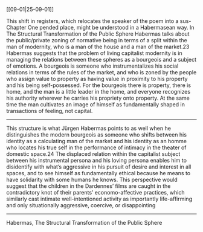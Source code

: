[[09-01|25-09-01]]

This shift in registers, which relocates the speaker of the poem into a sus-
Chapter One pended place, might be understood in a Habermasean way. In The Structural Transformation of the Public Sphere Habermas talks about the public/private zoning of normative being in terms of a split within the man of modernity, who is a man of the house and a man of the market.23 Habermas suggests that the problem of living capitalist modernity is in managing the relations between these spheres as a bourgeois and a subject of emotions. A bourgeois is someone who instrumentalizes his social relations in terms of the rules of the market, and who is zoned by the people who assign value to property as having value in proximity to his property and his being self-possessed. For the bourgeois there is property, there is home, and the man is a little leader in the home, and everyone recognizes his authority wherever he carries his propriety onto property. At the same time the man cultivates an image of himself as fundamentally shaped in transactions of feeling, not capital.


---
This structure is what Jürgen Habermas points to as well when he distinguishes the modern bourgeois as someone who shifts between his identity as a calculating man of the market and his identity as an homme who locates his true self in the performance of intimacy in the theater of domestic space.24 The displaced relation within the capitalist subject between his instrumental persona and his loving persona enables him to disidentify with what’s aggressive in his pursuit of desire and interest in all spaces, and to see himself as fundamentally ethical because he means to have solidarity with some humans he knows. This perspective would suggest that the children in the Dardennes’ films are caught in the contradictory knot of their parents’ economo-affective practices, which similarly cast intimate well-intentioned activity as importantly life-affirming and only situationally aggressive, coercive, or disappointing

---


Habermas, The Structural Transformation of the Public Sphere
